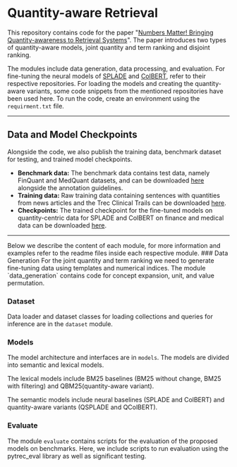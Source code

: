 # Quantity-aware Retrieval

This repository contains code for the paper "[Numbers Matter! Bringing Quantity-awareness to Retrieval Systems](https://arxiv.org/pdf/2407.10283)".
The paper introduces two types of quantity-aware models, joint quantity and term ranking and disjoint ranking.


The modules include data generation, data processing, and evaluation. For fine-tuning the neural models
of [SPLADE](https://github.com/naver/splade) and [ColBERT](https://github.com/stanford-futuredata/ColBERT), refer to their respective repositories.
For loading the models and creating the quantity-aware variants, some code snippets from the mentioned repositories have been used here.
To run the code, create an environment using the `requirment.txt` file.
<hr>

## Data and Model Checkpoints
Alongside the code, we also publish the training data, benchmark dataset for testing, and trained model checkpoints.
* **Benchmark data:** The benchmark data contains test data, namely FinQuant and MedQuant datasets, and can be downloaded [here](https://drive.google.com/file/d/1JD2a2BRU8-gf5arLufpZw-51nIM6_kJm/view?usp=sharing) alongside the annotation guidelines.
* **Training data:** Raw training data containing sentences with quantities from news articles and the Trec Clinical Trails can be downloaded [here](https://drive.google.com/file/d/1adINyo8FpSdWqzC3gug2C4ZxvrhVb_ws/view?usp=sharing).
* **Checkpoints:** The trained checkpoint for the fine-tuned models on quantity-centric data for SPLADE and ColBERT on finance and medical data can be downloaded [here](https://drive.google.com/file/d/1_e2dFKIiXMbrjJIdhmmCPZ_Kgh0da1h0/view?usp=sharing).

<hr>
Below we describe the content of each module, for more information and examples refer to the readme files inside each respective module.
### Data Generation
For the joint quantity and term ranking we need to generate fine-tuning data using templates and
numerical indices. The module `data_generation` contains code for concept expansion, unit, and value permutation.

### Dataset
Data loader and dataset classes for loading collections and queries for inference are in the `dataset` module.

### Models
The model architecture and interfaces are in `models`.
The models are divided into semantic and lexical models.

The lexical models include BM25 baselines (BM25 without change, BM25 with filtering) and QBM25(quantity-aware variant).

The semantic models include neural baselines (SPLADE and ColBERT) and quantity-aware variants (QSPLADE and QColBERT).

### Evaluate
The module `evaluate` contains scripts for the evaluation of the proposed models on benchmarks.
Here, we include scripts to run evaluation using the pytrec_eval library as well as significant testing.
